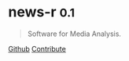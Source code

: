 # __news-r__ <small>0.1</small>

> Software for Media Analysis.

[Github](https://github.com/news-r) [Contribute](/contributing)
